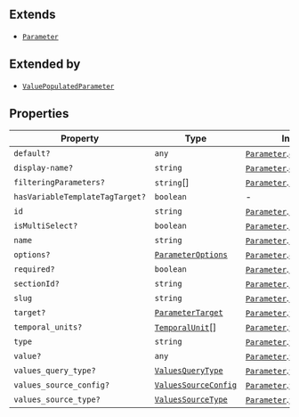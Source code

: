 ## Extends

- [`Parameter`](Parameter.md)

## Extended by

- [`ValuePopulatedParameter`](ValuePopulatedParameter.md)

## Properties

| Property | Type | Inherited from |
| ------ | ------ | ------ |
| <a id="default"></a> `default?` | `any` | [`Parameter`](Parameter.md).[`default`](Parameter.md#default) |
| <a id="display-name"></a> `display-name?` | `string` | [`Parameter`](Parameter.md).[`display-name`](Parameter.md#display-name) |
| <a id="filteringparameters"></a> `filteringParameters?` | `string`[] | [`Parameter`](Parameter.md).[`filteringParameters`](Parameter.md#filteringparameters) |
| <a id="hasvariabletemplatetagtarget"></a> `hasVariableTemplateTagTarget?` | `boolean` | - |
| <a id="id"></a> `id` | `string` | [`Parameter`](Parameter.md).[`id`](Parameter.md#id) |
| <a id="ismultiselect"></a> `isMultiSelect?` | `boolean` | [`Parameter`](Parameter.md).[`isMultiSelect`](Parameter.md#ismultiselect) |
| <a id="name"></a> `name` | `string` | [`Parameter`](Parameter.md).[`name`](Parameter.md#name) |
| <a id="options"></a> `options?` | [`ParameterOptions`](ParameterOptions.md) | [`Parameter`](Parameter.md).[`options`](Parameter.md#options) |
| <a id="required"></a> `required?` | `boolean` | [`Parameter`](Parameter.md).[`required`](Parameter.md#required) |
| <a id="sectionid"></a> `sectionId?` | `string` | [`Parameter`](Parameter.md).[`sectionId`](Parameter.md#sectionid) |
| <a id="slug"></a> `slug` | `string` | [`Parameter`](Parameter.md).[`slug`](Parameter.md#slug) |
| <a id="target"></a> `target?` | [`ParameterTarget`](ParameterTarget.md) | [`Parameter`](Parameter.md).[`target`](Parameter.md#target) |
| <a id="temporal_units"></a> `temporal_units?` | [`TemporalUnit`](TemporalUnit.md)[] | [`Parameter`](Parameter.md).[`temporal_units`](Parameter.md#temporal_units) |
| <a id="type"></a> `type` | `string` | [`Parameter`](Parameter.md).[`type`](Parameter.md#type) |
| <a id="value"></a> `value?` | `any` | [`Parameter`](Parameter.md).[`value`](Parameter.md#value) |
| <a id="values_query_type"></a> `values_query_type?` | [`ValuesQueryType`](ValuesQueryType.md) | [`Parameter`](Parameter.md).[`values_query_type`](Parameter.md#values_query_type) |
| <a id="values_source_config"></a> `values_source_config?` | [`ValuesSourceConfig`](ValuesSourceConfig.md) | [`Parameter`](Parameter.md).[`values_source_config`](Parameter.md#values_source_config) |
| <a id="values_source_type"></a> `values_source_type?` | [`ValuesSourceType`](ValuesSourceType.md) | [`Parameter`](Parameter.md).[`values_source_type`](Parameter.md#values_source_type) |
